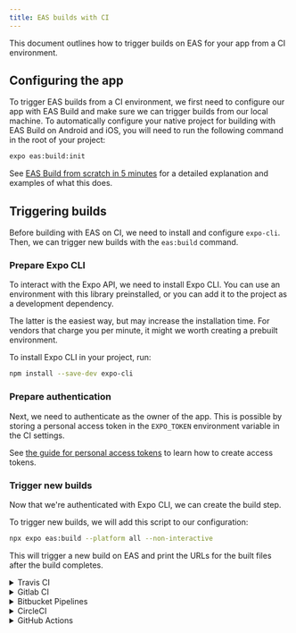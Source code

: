 ```yaml
---
title: EAS builds with CI
---
```


This document outlines how to trigger builds on EAS for your app from a CI environment.

## Configuring the app

To trigger EAS builds from a CI environment, we first need to configure our app with EAS Build and make sure we can trigger builds from our local machine.
To automatically configure your native project for building with EAS Build on Android and iOS, you will need to run the following command in the root of your project:

```sh
expo eas:build:init
```

See [EAS Build from scratch in 5 minutes](eas-build-in-5-minutes.md) for a detailed explanation and examples of what this does.

## Triggering builds

Before building with EAS on CI, we need to install and configure `expo-cli`. Then, we can trigger new builds with the `eas:build` command.

### Prepare Expo CLI

To interact with the Expo API, we need to install Expo CLI. You can use an environment with this library preinstalled, or you can add it to the project as a development dependency.

The latter is the easiest way, but may increase the installation time.
For vendors that charge you per minute, it might we worth creating a prebuilt environment.

To install Expo CLI in your project, run:

```sh
npm install --save-dev expo-cli
```

### Prepare authentication

Next, we need to authenticate as the owner of the app. This is possible by storing a personal access token in the `EXPO_TOKEN` environment variable in the CI settings.

See [the guide for personal access tokens](https://docs.expo.io/accounts/personal/#personal-access-tokens) to learn how to create access tokens.

### Trigger new builds

Now that we're authenticated with Expo CLI, we can create the build step.

To trigger new builds, we will add this script to our configuration:

```sh
npx expo eas:build --platform all --non-interactive
```

This will trigger a new build on EAS and print the URLs for the built files after the build completes.

<details><summary>Travis CI</summary>
<p>

```yaml
---
language: node_js
node_js:
  - node
  - lts/*
cache:
  directories:
    - ~/.npm
before_script:
  - npm install -g npm@latest

jobs:
  include:
    - stage: deploy
      node_js: lts/*
      script:
        - npm ci
        - npx expo eas:build --platform all --non-interactive
```

> Put this into `.travis.yml` in the root of your repository.

</p>
</details>

<details><summary>Gitlab CI</summary>
<p>

```yaml
image: node:alpine

cache:
  key: ${CI_COMMIT_REF_SLUG}
  paths:
    - ~/.npm

stages:
  - build

before_script:
  - npm ci

eas-build:
  stage: build
  script:
    - apk add --no-cache bash
    - npx expo eas:build --platform all --non-interactive
```

> Put this into `.gitlab-ci.yml` in the root of your repository.

</p>
</details>

<details><summary>Bitbucket Pipelines</summary>
<p>

```yaml
image: node:alpine

definitions:
  caches:
    npm: ~/.npm

pipelines:
  default:
    - step:
        name: Build app
        deployment: test
        caches:
          - npm
        script:
          - apk add --no-cache bash
          - npm ci
          - npx expo eas:build --platform all --non-interactive
```

> Put this into `bitbucket-pipelines.yml` in the root of your repository.

</p>
</details>

<details><summary>CircleCI</summary>
<p>

```yaml
version: 2.1

executors:
  default:
    docker:
      - image: circleci/node:10
    working_directory: ~/my-app

commands:
  attach_project:
    steps:
      - attach_workspace:
          at: ~/my-app

jobs:
  eas_build:
    executor: default
    steps:
      - checkout
      - attach_project

      - run:
          name: Install dependencies
          command: npm ci

      - run:
          name: Trigger build
          command: npx expo-cli eas:build --platform all --non-interactive

workflows:
  build_app:
    jobs:
      - eas_build:
          filters:
            branches:
              only: master
```

> Put this into `.circleci/config.yml` in the root of your repository.

</p>
</details>

<details><summary>GitHub Actions</summary>
<p>

```yaml
name: EAS Build
on:
  push:
    branches:
      - master
  workflow_dispatch:

jobs:
  build:
    name: Install and build
    runs-on: ubuntu-latest
    steps:
      - name: Checkout
        uses: actions/checkout@v2

      - name: Setup Node.js
        uses: actions/setup-node@v1
        with:
          node-version: 10.x

      - name: Setup Expo
        uses: expo/expo-github-action@v5
        with:
          expo-version: 3.x
          expo-token: ${{ secrets.EXPO_TOKEN }}
          expo-cache: true

      - name: Install dependencies
        run: npm ci

      - name: Build on EAS
        run: expo eas:build --platform all --non-interactive
```

> Put this into `.github/workflows/eas-build.yml` in the root of your repository.

</p>
</details>

